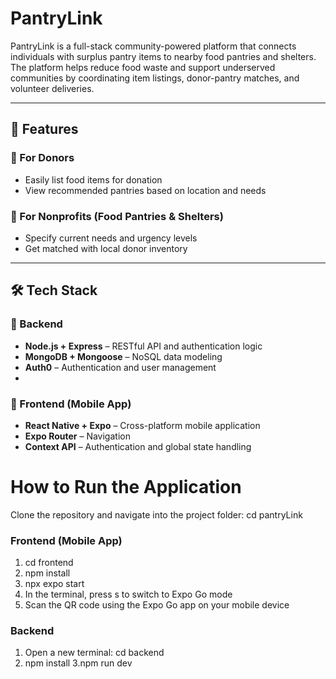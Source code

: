 # PantryLink

PantryLink is a full-stack community-powered platform that connects individuals with surplus pantry items to nearby food pantries and shelters. The platform helps reduce food waste and support underserved communities by coordinating item listings, donor-pantry matches, and volunteer deliveries.

---

## 🚀 Features

### 🌱 For Donors
- Easily list food items for donation
- View recommended pantries based on location and needs

### 🏥 For Nonprofits (Food Pantries & Shelters)
- Specify current needs and urgency levels
- Get matched with local donor inventory

---

## 🛠️ Tech Stack

### 🔧 Backend
- **Node.js + Express** – RESTful API and authentication logic
- **MongoDB + Mongoose** – NoSQL data modeling
- **Auth0** – Authentication and user management
- 
### 📱 Frontend (Mobile App)
- **React Native + Expo** – Cross-platform mobile application
- **Expo Router** – Navigation
- **Context API** – Authentication and global state handling


# How to Run the Application
Clone the repository and navigate into the project folder: cd pantryLink

### Frontend (Mobile App)
1. cd frontend
2. npm install
3. npx expo start
4. In the terminal, press s to switch to Expo Go mode
5. Scan the QR code using the Expo Go app on your mobile device

### Backend
1. Open a new terminal: cd backend
2. npm install
3.npm run dev
